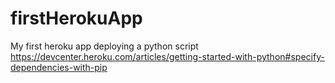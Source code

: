 firstHerokuApp
==============

My first heroku app deploying a python script
https://devcenter.heroku.com/articles/getting-started-with-python#specify-dependencies-with-pip
